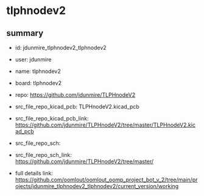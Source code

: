 # tlphnodev2
 
## summary 
* id: jdunmire_tlphnodev2_tlphnodev2
* user: jdunmire
* name: tlphnodev2
* board: tlphnodev2
* repo: https://github.com/jdunmire/TLPHnodeV2
* src_file_repo_kicad_pcb: TLPHnodeV2.kicad_pcb
* src_file_repo_kicad_pcb_link: https://github.com/jdunmire/TLPHnodeV2/tree/master/TLPHnodeV2.kicad_pcb


* src_file_repo_sch: 
* src_file_repo_sch_link: https://github.com/jdunmire/TLPHnodeV2/tree/master/
* full details link: https://github.com/oomlout/oomlout_oomp_project_bot_v_2/tree/main/projects/jdunmire_tlphnodev2_tlphnodev2/current_version/working  






